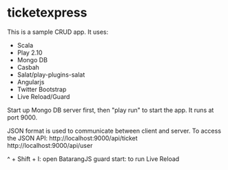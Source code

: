 ticketexpress
=============

This is a sample CRUD app. It uses:
* Scala
* Play 2.10
* Mongo DB
* Casbah
* Salat/play-plugins-salat
* Angularjs
* Twitter Bootstrap
* Live Reload/Guard

Start up Mongo DB server first, then "play run" to start the app. It runs at port 9000.


JSON format is used to communicate between client and server. To access the JSON API:
	http://localhost:9000/api/ticket
	http://localhost:9000/api/user


^ + Shift + I: open BatarangJS
guard start: to run Live Reload

